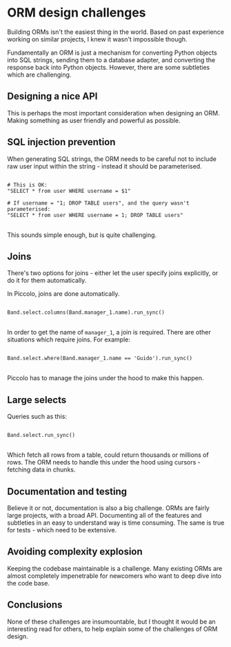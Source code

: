 # ORM design challenges

Building ORMs isn't the easiest thing in the world. Based on past experience working on similar projects, I knew it wasn't impossible though.

Fundamentally an ORM is just a mechanism for converting Python objects into SQL strings, sending them to a database adapter, and converting the response back into Python objects. However, there are some subtleties which are challenging.

## Designing a nice API

This is perhaps the most important consideration when designing an ORM. Making something as user friendly and powerful as possible.

## SQL injection prevention

When generating SQL strings, the ORM needs to be careful not to include raw user input within the string - instead it should be parameterised.

<pre>
<code class="language-python">
# This is OK:
"SELECT * from user WHERE username = $1"

# If username = "1; DROP TABLE users", and the query wasn't parameterised:
"SELECT * from user WHERE username = 1; DROP TABLE users"
</code>
</pre>

This sounds simple enough, but is quite challenging.

## Joins

There's two options for joins - either let the user specify joins explicitly, or do it for them automatically.

In Piccolo, joins are done automatically.

<pre>
<code class="language-python">
Band.select.columns(Band.manager_1.name).run_sync()
</code>
</pre>

In order to get the name of `manager_1`, a join is required. There are other situations which require joins. For example:

<pre>
<code class="language-python">
Band.select.where(Band.manager_1.name == 'Guido').run_sync()
</code>
</pre>

Piccolo has to manage the joins under the hood to make this happen.

## Large selects

Queries such as this:

<pre>
<code class="language-python">
Band.select.run_sync()
</code>
</pre>

Which fetch all rows from a table, could return thousands or millions of rows. The ORM needs to handle this under the hood using cursors - fetching data in chunks.

## Documentation and testing

Believe it or not, documentation is also a big challenge. ORMs are fairly large projects, with a broad API. Documenting all of the features and subtleties in an easy to understand way is time consuming. The same is true for tests - which need to be extensive.

## Avoiding complexity explosion

Keeping the codebase maintainable is a challenge. Many existing ORMs are almost completely impenetrable for newcomers who want to deep dive into the code base.

## Conclusions

None of these challenges are insumountable, but I thought it would be an interesting read for others, to help explain some of the challenges of ORM design.
